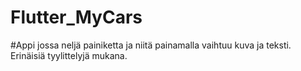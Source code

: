 # Flutter_MyCars

#Appi jossa neljä painiketta ja niitä painamalla vaihtuu kuva ja teksti. Erinäisiä tyylittelyjä mukana.
